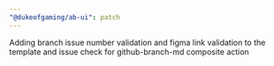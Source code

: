 ```yaml
---
"@dukeofgaming/ab-ui": patch
---
```


Adding branch issue number validation and figma link validation to the template and issue check for github-branch-md composite action
